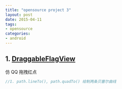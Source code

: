 ```yaml
---
title: "opensource project 3"
layout: post
date: 2015-04-11
tags:
- opensource
categories:
- android
---
```


## 1. [DraggableFlagView](https://github.com/wangjiegulu/DraggableFlagView)

仿 QQ 拖拽红点

```java
//1. path.lineTo(), path.quadTo() 绘制两条贝塞尔曲线
```